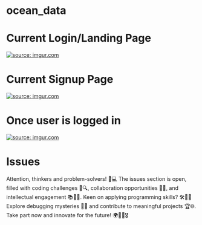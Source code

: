 # ocean_data
# Current Login/Landing Page
<a href="https://imgur.com/WK6ae67"><img src="https://i.imgur.com/WK6ae67.png" title="source: imgur.com" /></a>

# Current Signup Page
<a href="https://imgur.com/qvIpUgl"><img src="https://i.imgur.com/qvIpUgl.png" title="source: imgur.com" /></a>

# Once user is logged in
<a href="https://imgur.com/9TmUKcF"><img src="https://i.imgur.com/9TmUKcF.png" title="source: imgur.com" /></a>

# Issues
Attention, thinkers and problem-solvers! 🧠💻 The issues section is open, filled with coding challenges 🚀🔍, collaboration opportunities 🤝💼, and intellectual engagement 📚👨‍💻. Keen on applying programming skills? 🛠️👩‍💻 Explore debugging mysteries 🐛💡 and contribute to meaningful projects 🏆🌐. Take part now and innovate for the future! 🌍👩‍🔬🎖️
